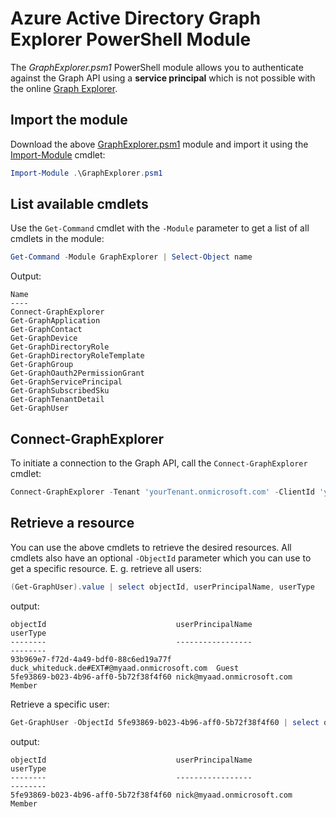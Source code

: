 # Azure Active Directory Graph Explorer PowerShell Module
The *GraphExplorer.psm1* PowerShell module allows you to authenticate against the Graph API using a **service principal** which is not possible with the online [Graph Explorer](https://graphexplorer.cloudapp.net/).


## Import the module
Download the above [GraphExplorer.psm1](https://github.com/whiteducksoftware/azure-graphexplorer/blob/master/GraphExplorer.psm1) module and import it using the [Import-Module](http://go.microsoft.com/fwlink/?LinkID=141553
) cmdlet: 
```powershell
Import-Module .\GraphExplorer.psm1
```

## List available cmdlets
Use the ```Get-Command``` cmdlet with the ```-Module``` parameter to get a list of all cmdlets in the module:
```powershell
Get-Command -Module GraphExplorer | Select-Object name
```

Output:
```
Name                          
----                          
Connect-GraphExplorer         
Get-GraphApplication          
Get-GraphContact              
Get-GraphDevice               
Get-GraphDirectoryRole        
Get-GraphDirectoryRoleTemplate
Get-GraphGroup                
Get-GraphOauth2PermissionGrant
Get-GraphServicePrincipal     
Get-GraphSubscribedSku        
Get-GraphTenantDetail         
Get-GraphUser    
```

## Connect-GraphExplorer
To initiate a connection to the Graph API, call the ```Connect-GraphExplorer``` cmdlet:

```powershell
Connect-GraphExplorer -Tenant 'yourTenant.onmicrosoft.com' -ClientId 'yourClientId' -ClientSecret 'yourSecret'
```

## Retrieve a resource
You can use the above cmdlets to retrieve the desired resources. All cmdlets also have an optional ```-ObjectId``` parameter which you can use to get a specific resource. E. g. retrieve all users:
```powershell
(Get-GraphUser).value | select objectId, userPrincipalName, userType
```
output:
```
objectId                             userPrincipalName                             userType
--------                             -----------------                             --------
93b969e7-f72d-4a49-bdf0-88c6ed19a77f duck_whiteduck.de#EXT#@myaad.onmicrosoft.com  Guest   
5fe93869-b023-4b96-aff0-5b72f38f4f60 nick@myaad.onmicrosoft.com                    Member  
```
Retrieve a specific user:
```powershell
Get-GraphUser -ObjectId 5fe93869-b023-4b96-aff0-5b72f38f4f60 | select objectId, userPrincipalName, userType
```
output:
```
objectId                             userPrincipalName                             userType
--------                             -----------------                             --------
5fe93869-b023-4b96-aff0-5b72f38f4f60 nick@myaad.onmicrosoft.com                    Member  
```
